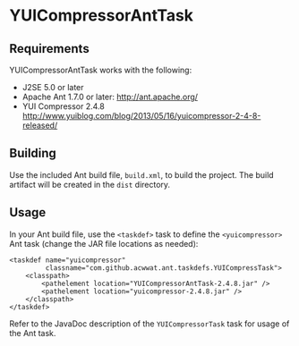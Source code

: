 YUICompressorAntTask
====================

Requirements
------------

YUICompressorAntTask works with the following:

* J2SE 5.0 or later
* Apache Ant 1.7.0 or later: <http://ant.apache.org/>
* YUI Compressor 2.4.8 <http://www.yuiblog.com/blog/2013/05/16/yuicompressor-2-4-8-released/>

Building
--------

Use the included Ant build file, `build.xml`, to build the project. The build
artifact will be created in the `dist` directory.

Usage
-----

In your Ant build file, use the `<taskdef>` task to define the
`<yuicompressor>` Ant task (change the JAR file locations as needed):

	<taskdef name="yuicompressor"
	         classname="com.github.acwwat.ant.taskdefs.YUICompressTask">
		<classpath>
			<pathelement location="YUICompressorAntTask-2.4.8.jar" />
			<pathelement location="yuicompressor-2.4.8.jar" />
		</classpath>
	</taskdef>

Refer to the JavaDoc description of the `YUICompressorTask` task for usage of
the Ant task.